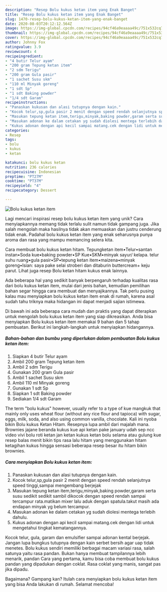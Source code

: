 ```yaml
---
description: "Resep Bolu kukus ketan item yang Enak Banget"
title: "Resep Bolu kukus ketan item yang Enak Banget"
slug: 1470-resep-bolu-kukus-ketan-item-yang-enak-banget
date: 2020-08-03T20:12:12.564Z
image: https://img-global.cpcdn.com/recipes/94cf46a9eaaaa49c/751x532cq70/bolu-kukus-ketan-item-foto-resep-utama.jpg
thumbnail: https://img-global.cpcdn.com/recipes/94cf46a9eaaaa49c/751x532cq70/bolu-kukus-ketan-item-foto-resep-utama.jpg
cover: https://img-global.cpcdn.com/recipes/94cf46a9eaaaa49c/751x532cq70/bolu-kukus-ketan-item-foto-resep-utama.jpg
author: Johnny Fox
ratingvalue: 3.9
reviewcount: 4
recipeingredient:
- "4 butir Telur ayam"
- "200 gram Tepung ketan item"
- "2 sdm Terigu"
- "200 gram Gula pasir"
- "1 sachet Susu skm"
- "110 ml Minyak goreng"
- "1 sdt Sp"
- "1 sdt Baking powder"
- "1/4 sdt Garam"
recipeinstructions:
- "Panaskan kukusan dan alasi tutupnya dengan kain."
- "Kocok telur,sp,gula pasir 2 menit dengan speed rendah selanjutnya speed tinggi,sampai mengembang berjejak"
- "Masukan tepung ketan item,terigu,minyak,baking powder,garam serta susu sedikit sedikit sambil dikocok dengan speed rendah sampai tercampur rata.matikan mixer lalu aduk dengan spatula.takut masih ada endapan minyak yg belum tercampur."
- "Masukan adonan ke dalam cetakan yg sudah diolesi mentega terlebih dahulu."
- "Kukus adonan dengan api kecil sampai matang.cek dengan lidi untuk mengetahui tingkat kematangannya."
categories:
- Resep
tags:
- bolu
- kukus
- ketan

katakunci: bolu kukus ketan 
nutrition: 236 calories
recipecuisine: Indonesian
preptime: "PT27M"
cooktime: "PT37M"
recipeyield: "4"
recipecategory: Dessert

---
```



![Bolu kukus ketan item](https://img-global.cpcdn.com/recipes/94cf46a9eaaaa49c/751x532cq70/bolu-kukus-ketan-item-foto-resep-utama.jpg)

Lagi mencari inspirasi resep bolu kukus ketan item yang unik? Cara menyiapkannya memang tidak terlalu sulit namun tidak gampang juga. Jika salah mengolah maka hasilnya tidak akan memuaskan dan justru cenderung tidak enak. Padahal bolu kukus ketan item yang enak seharusnya punya aroma dan rasa yang mampu memancing selera kita.

Cara membuat bolu kukus ketan hitam. Tepungketan item•Telur•santan instan•Soda kue•baking powder•SP Kue•SKM•minyak sayur/ kelapa. telur suhu ruang•gula pasir•SP•tepung ketan item•maizena•minyak goreng•Isian: saya pake selai stroberi dan ditaburin buttercream+ keju parut. Lihat juga resep Bolu ketan hitam kukus enak lainnya.

Ada beberapa hal yang sedikit banyak berpengaruh terhadap kualitas rasa dari bolu kukus ketan item, mulai dari jenis bahan, kemudian pemilihan bahan segar hingga cara membuat dan menyajikannya. Tak perlu pusing kalau mau menyiapkan bolu kukus ketan item enak di rumah, karena asal sudah tahu triknya maka hidangan ini dapat menjadi sajian istimewa.


Di bawah ini ada beberapa cara mudah dan praktis yang dapat diterapkan untuk mengolah bolu kukus ketan item yang siap dikreasikan. Anda bisa menyiapkan Bolu kukus ketan item memakai 9 bahan dan 5 tahap pembuatan. Berikut ini langkah-langkah untuk menyiapkan hidangannya.

<!--inarticleads1-->

##### Bahan-bahan dan bumbu yang diperlukan dalam pembuatan Bolu kukus ketan item:

1. Siapkan 4 butir Telur ayam
1. Ambil 200 gram Tepung ketan item
1. Ambil 2 sdm Terigu
1. Gunakan 200 gram Gula pasir
1. Ambil 1 sachet Susu skm
1. Ambil 110 ml Minyak goreng
1. Gunakan 1 sdt Sp
1. Siapkan 1 sdt Baking powder
1. Sediakan 1/4 sdt Garam


The term &#34;bolu kukus&#34; however, usually refer to a type of kue mangkuk that mainly only uses wheat flour (without any rice flour and tapioca) with sugar, eggs, milk, soda, and also using common vanilla, chocolate. Kali ini nyoba bikin Bolu kukus Ketan Hitam. Resepnya lupa ambil dari majalah mana. Brownies jajane beranda kukus kue api ketan pake january udah sep ncc video vivi bolu roti ketan jan ketan kukus ketan bolu selama atau gulung kue resep balas menit bikin tips rasa lalu hitam yang menggunakan hitam ketagihan kukus hingga sensasi beberapa resep besar itu hitam bikin brownies. 

<!--inarticleads2-->

##### Cara menyiapkan Bolu kukus ketan item:

1. Panaskan kukusan dan alasi tutupnya dengan kain.
1. Kocok telur,sp,gula pasir 2 menit dengan speed rendah selanjutnya speed tinggi,sampai mengembang berjejak
1. Masukan tepung ketan item,terigu,minyak,baking powder,garam serta susu sedikit sedikit sambil dikocok dengan speed rendah sampai tercampur rata.matikan mixer lalu aduk dengan spatula.takut masih ada endapan minyak yg belum tercampur.
1. Masukan adonan ke dalam cetakan yg sudah diolesi mentega terlebih dahulu.
1. Kukus adonan dengan api kecil sampai matang.cek dengan lidi untuk mengetahui tingkat kematangannya.


Kocok telur, gula, garam dan emulsifier sampai adonan kental berjejak. Jangan lupa bungkus tutupnya dengan kain serbet bersih agar uap tidak menetes. Bolu kukus sendiri memiliki berbagai macam variasi rasa, salah satunya yaitu rasa pandan. Bukan hanya membuat tampilannya lebih menarik, pandan Cara yang pertama, kamu bisa coba membuat bolu kukus pandan yang dipadukan dengan coklat. Rasa coklat yang manis, sangat pas jika dipadu. 

Bagaimana? Gampang kan? Itulah cara menyiapkan bolu kukus ketan item yang bisa Anda lakukan di rumah. Selamat mencoba!

